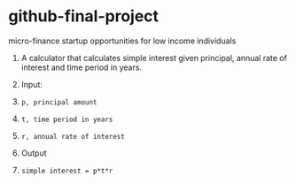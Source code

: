 # github-final-project
micro-finance startup opportunities for low income individuals


1.	A calculator that calculates simple interest given principal, annual rate of interest and time period in years.

2.	Input:
3.	   p, principal amount
4.	   t, time period in years
5.	   r, annual rate of interest

7.	Output
8.	   simple interest = p*t*r

